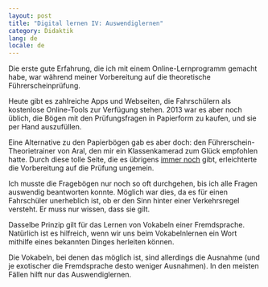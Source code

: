 ```yaml
---
layout: post
title: "Digital lernen IV: Auswendiglernen"
category: Didaktik
lang: de
locale: de
---
```


Die erste gute Erfahrung, die ich mit einem Online-Lernprogramm gemacht habe, war während meiner Vorbereitung auf die theoretische Führerscheinprüfung.

Heute gibt es zahlreiche Apps und Webseiten, die Fahrschülern als kostenlose Online-Tools zur Verfügung stehen. 2013 war es aber noch üblich, die Bögen mit den Prüfungsfragen in Papierform zu kaufen, und sie per Hand auszufüllen.

Eine Alternative zu den Papierbögen gab es aber doch: den Führerschein-Theorietrainer von Aral, den mir ein Klassenkamerad zum Glück empfohlen hatte. Durch diese tolle Seite, die es übrigens [immer noch](https://mein.aral.de/einstellungen/theorietrainer) gibt, erleichterte die Vorbereitung auf die Prüfung ungemein.

Ich musste die Fragebögen nur noch so oft durchgehen, bis ich alle Fragen auswendig beantworten konnte. Möglich war dies, da es für einen Fahrschüler unerheblich ist, ob er den Sinn hinter einer Verkehrsregel versteht. Er muss nur wissen, dass sie gilt.

Dasselbe Prinzip gilt für das Lernen von Vokabeln einer Fremdsprache. Natürlich ist es hilfreich, wenn wir uns beim Vokabelnlernen ein Wort mithilfe eines bekannten Dinges herleiten können.

Die Vokabeln, bei denen das möglich ist, sind allerdings die Ausnahme (und je exotischer die Fremdsprache desto weniger Ausnahmen). In den meisten Fällen hilft nur das Auswendiglernen.
